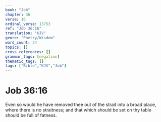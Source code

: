 ```yaml
---
book: "Job"
chapter: 36
verse: 16
ordinal_verse: 13753
ref: "Job 36:16"
translation: "KJV"
genre: "Poetry/Wisdom"
word_count: 34
topics: []
cross_references: []
grammar_tags: [negation]
thematic_tags: []
tags: ["Bible","KJV","Job"]
---
```


# Job 36:16

Even so would he have removed thee out of the strait into a broad place, where there is no straitness; and that which should be set on thy table should be full of fatness.
